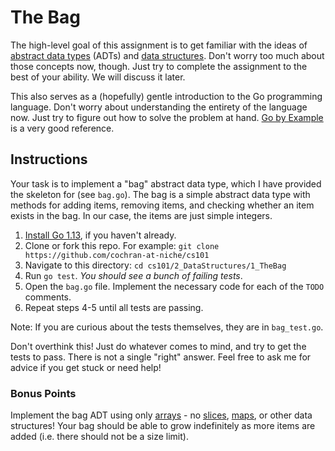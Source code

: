 # The Bag

The high-level goal of this assignment is to get familiar with the ideas of
[abstract data types](https://en.wikipedia.org/wiki/Abstract_data_type) (ADTs)
and [data structures](https://en.wikipedia.org/wiki/Data_structure). Don't worry
too much about those concepts now, though. Just try to complete the assignment
to the best of your ability. We will discuss it later.

This also serves as a (hopefully) gentle introduction to the Go programming
language. Don't worry about understanding the entirety of the language now. Just
try to figure out how to solve the problem at hand. [Go by
Example](https://gobyexample.com/) is a very good reference.

## Instructions

Your task is to implement a "bag" abstract data type, which I have provided the
skeleton for (see `bag.go`). The bag is a simple abstract data type with methods
for adding items, removing items, and checking whether an item exists in the
    bag. In our case, the items are just simple integers.

1. [Install Go 1.13](https://golang.org/doc/install), if you haven't already.
2. Clone or fork this repo. For example: `git clone https://github.com/cochran-at-niche/cs101`
3. Navigate to this directory: `cd cs101/2_DataStructures/1_TheBag`
4. Run `go test`. *You should see a bunch of failing tests*.
5. Open the `bag.go` file. Implement the necessary code for each of the `TODO` comments.
6. Repeat steps 4-5 until all tests are passing.

Note: If you are curious about the tests themselves, they are in `bag_test.go`.

Don't overthink this! Just do whatever comes to mind, and try to get the tests
to pass. There is not a single "right" answer. Feel free to ask me for advice if
you get stuck or need help!

### Bonus Points

Implement the bag ADT using only [arrays](https://gobyexample.com/arrays) - no
[slices](https://gobyexample.com/slices), [maps](https://gobyexample.com/maps),
or other data structures! Your bag should be able to grow indefinitely as more
items are added (i.e. there should not be a size limit).
